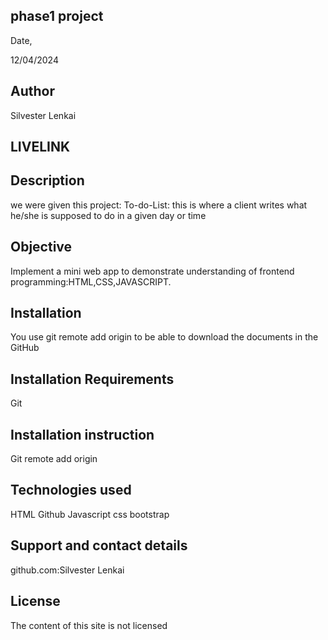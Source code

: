 ## phase1 project
Date,

12/04/2024
## Author

Silvester Lenkai
## LIVELINK


## Description

we were given this project:
To-do-List: this is where a client writes what he/she is supposed to do in a given day or time
## Objective

Implement a mini web app to demonstrate understanding of frontend programming:HTML,CSS,JAVASCRIPT.

## Installation

You use git remote add origin to be able to download the documents in the GitHub
## Installation Requirements

Git
## Installation instruction

Git remote add origin 
## Technologies used

HTML Github Javascript css bootstrap
## Support and contact details

github.com:Silvester Lenkai
## License
The content of this site is not licensed
